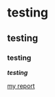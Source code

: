 # testing

##  testing

###  testing



***testing***


[my report](https://www.covalenthq.com/platform/increment/#/)
